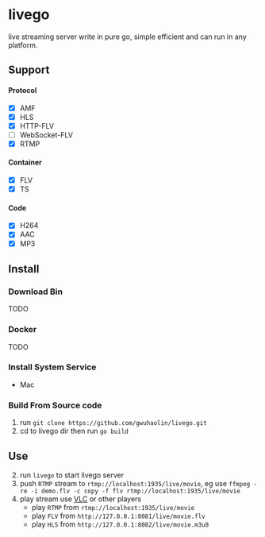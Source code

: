 # livego
live streaming server write in pure go, simple efficient and can run in any platform.

## Support
#### Protocol
- [x] AMF
- [x] HLS
- [x] HTTP-FLV
- [ ] WebSocket-FLV
- [x] RTMP
#### Container
- [x] FLV
- [x] TS
#### Code
- [x] H264
- [x] AAC
- [x] MP3

## Install
### Download Bin
TODO

### Docker
TODO

### Install System Service
- Mac

### Build From Source code
1. run `git clone https://github.com/gwuhaolin/livego.git`
2. cd to livego dir then run `go build`

## Use
2. run  `livego` to start livego server
3. push `RTMP` stream to `rtmp://localhost:1935/live/movie`, eg use `ffmpeg -re -i demo.flv -c copy -f flv rtmp://localhost:1935/live/movie`
4. play stream use [VLC](http://www.videolan.org/vlc/index.html) or other players 
    - play `RTMP` from `rtmp://localhost:1935/live/movie`
    - play `FLV` from `http://127.0.0.1:8081/live/movie.flv`
    - play `HLS` from `http://127.0.0.1:8082/live/movie.m3u8`
